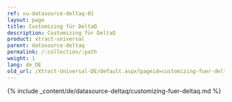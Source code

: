 ```yaml
---
ref: xu-datasource-deltaq-01
layout: page
title: Customizing für DeltaQ
description: Customizing für DeltaQ
product: xtract-universal
parent: datasource-deltaq
permalink: /:collection/:path
weight: 1
lang: de_DE
old_url: /Xtract-Universal-DE/default.aspx?pageid=customizing-fuer-deltaq
---
```

{% include _content/de/datasource-deltaq/customizing-fuer-deltaq.md %}